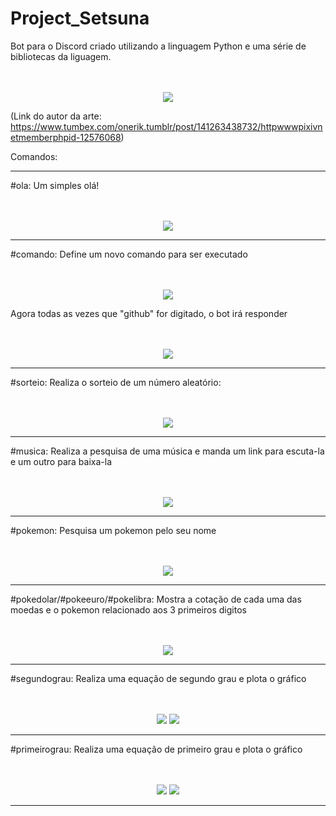# Project_Setsuna
Bot para o Discord criado utilizando a linguagem Python e uma série de bibliotecas da liguagem.
<br>
<br>
<br>
<p align="center">
<img src = "https://user-images.githubusercontent.com/70926962/133817772-a3ad5b81-c3a6-46a5-9a94-9334da6abf02.jpg">
</p>

(Link do autor da arte: https://www.tumbex.com/onerik.tumblr/post/141263438732/httpwwwpixivnetmemberphpid-12576068)

Comandos:

---------------------------------------------------------------------------------------------------------------------------------

#ola: Um simples olá!
<br>
<br>
<br>
<p align="center">
<img src = "https://user-images.githubusercontent.com/70926962/133817798-542e1e02-941d-4615-b542-19705450538b.png">
</p>

---------------------------------------------------------------------------------------------------------------------------------

#comando: Define um novo comando para ser executado
<br>
<br>
<br>
<p align="center">
<img src = "https://user-images.githubusercontent.com/70926962/133818732-3c52ae0a-7976-4fd5-9aca-bbf30f5653a9.png">
</p>

Agora todas as vezes que "github" for digitado, o bot irá responder
<br>
<br>
<br>
<p align="center">
<img src = "https://user-images.githubusercontent.com/70926962/133818862-b79bc3c7-a875-4e27-aa12-5258de6868cb.png">
</p>

---------------------------------------------------------------------------------------------------------------------------------

#sorteio: Realiza o sorteio de um número aleatório:
<br>
<br>
<br>
<p align="center">
<img src = "https://user-images.githubusercontent.com/70926962/133819204-8ecad26a-ade7-44f7-8332-25b1acdadf99.png">
</p>

---------------------------------------------------------------------------------------------------------------------------------

#musica: Realiza a pesquisa de uma música e manda um link para escuta-la e um outro para baixa-la
<br>
<br>
<br>
<p align="center">
  <img src = "https://user-images.githubusercontent.com/70926962/133819796-152212a0-d85f-4a57-a0b4-96f52272e8ab.png">
</p>

---------------------------------------------------------------------------------------------------------------------------------

#pokemon: Pesquisa um pokemon pelo seu nome
<br>
<br>
<br>
<p align="center">
<img src = "https://user-images.githubusercontent.com/70926962/133820070-84f39ae6-ba66-4275-a5dc-d160e3f5cdcd.png">
</p>

---------------------------------------------------------------------------------------------------------------------------------

#pokedolar/#pokeeuro/#pokelibra: Mostra a cotação de cada uma das moedas e o pokemon relacionado aos 3 primeiros digitos
<br>
<br>
<br>
<p align="center">
<img src = "https://user-images.githubusercontent.com/70926962/133820474-586bc249-c5fc-4f50-afac-e0066d2f6da8.png">
</p>

---------------------------------------------------------------------------------------------------------------------------------

#segundograu: Realiza uma equação de segundo grau e plota o gráfico
<br>
<br>
<br>
<p align="center">
<img src = "https://user-images.githubusercontent.com/70926962/133821144-d32df908-f2a4-4a8e-b9cc-18b86010b87c.png">
<img src = "https://user-images.githubusercontent.com/70926962/133821311-9ac455a5-d0cf-4ba9-815b-b45f187a5f28.png">
</p>

---------------------------------------------------------------------------------------------------------------------------------

#primeirograu: Realiza uma equação de primeiro grau e plota o gráfico
<br>
<br>
<br>
<p align="center">
<img src = "https://user-images.githubusercontent.com/70926962/133821492-6ec81cb8-e123-4c6b-a7ef-a30618e67dbf.png">
<img src = "https://user-images.githubusercontent.com/70926962/133821513-75b97796-f837-448c-b22c-e3c130c22d91.png">
</p>

---------------------------------------------------------------------------------------------------------------------------------

